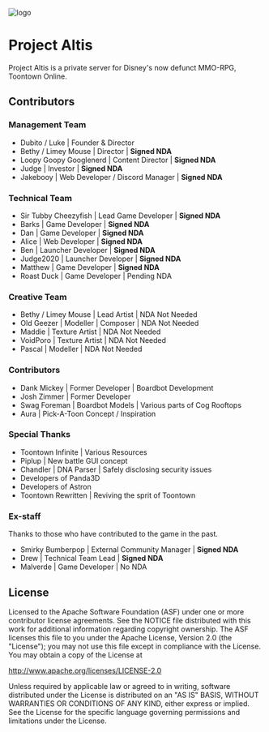 ![logo](https://projectaltis.com/_assets/_img/logo.png)

# Project Altis
Project Altis is a private server for Disney's now defunct MMO-RPG, Toontown Online.

## Contributors

### Management Team
* Dubito / Luke | Founder & Director
* Bethy / Limey Mouse | Director | **Signed NDA**
* Loopy Goopy Googlenerd | Content Director | **Signed NDA**
* Judge | Investor | **Signed NDA**
* Jakebooy | Web Developer / Discord Manager | **Signed NDA**

### Technical Team
* Sir Tubby Cheezyfish | Lead Game Developer | **Signed NDA**
* Barks | Game Developer | **Signed NDA**
* Dan | Game Developer | **Signed NDA**
* Alice | Web Developer | **Signed NDA**
* Ben | Launcher Developer | **Signed NDA**
* Judge2020 | Launcher Developer | **Signed NDA**
* Matthew | Game Developer | **Signed NDA**
* Roast Duck | Game Developer | Pending NDA

### Creative Team
* Bethy / Limey Mouse | Lead Artist | NDA Not Needed
* Old Geezer | Modeller | Composer | NDA Not Needed
* Maddie | Texture Artist | NDA Not Needed
* VoidPoro | Texture Artist | NDA Not Needed
* Pascal | Modeller | NDA Not Needed

### Contributors
* Dank Mickey | Former Developer | Boardbot Development
* Josh Zimmer | Former Developer
* Swag Foreman | Boardbot Models | Various parts of Cog Rooftops
* Aura | Pick-A-Toon Concept / Inspiration

### Special Thanks
* Toontown Infinite | Various Resources
* Piplup | New battle GUI concept
* Chandler | DNA Parser | Safely disclosing security issues
* Developers of Panda3D
* Developers of Astron
* Toontown Rewritten | Reviving the sprit of Toontown

### Ex-staff
Thanks to those who have contributed to the game in the past.
* Smirky Bumberpop | External Community Manager | **Signed NDA**
* Drew | Technical Team Lead | **Signed NDA**
* Malverde | Game Developer | No NDA 


## License
Licensed to the Apache Software Foundation (ASF) under one or more contributor license agreements. See the NOTICE file distributed with this work for additional information regarding copyright ownership. The ASF licenses this file to you under the Apache License, Version 2.0 (the "License"); you may not use this file except in compliance with the License. You may obtain a copy of the License at

http://www.apache.org/licenses/LICENSE-2.0

Unless required by applicable law or agreed to in writing, software distributed under the License is distributed on an "AS IS" BASIS, WITHOUT WARRANTIES OR CONDITIONS OF ANY KIND, either express or implied. See the License for the specific language governing permissions and limitations under the License.
